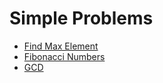 # Simple Problems

* [Find Max Element](simple_problems-find_max_element.md)
* [Fibonacci Numbers](simple_problems-fibonacci_numbers.md)
* [GCD](simple_problems-gcd.md)
